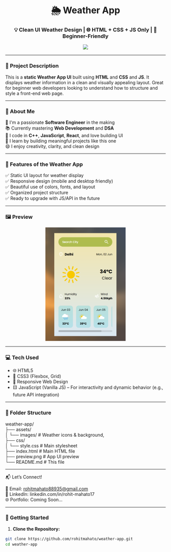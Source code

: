 <!-- 👋 Welcome Header -->
<h1 align="center">🌦️ Weather App </h1>
<h3 align="center">💡 Clean UI Weather Design | 🌐 HTML + CSS + JS Only | 🚀 Beginner-Friendly</h3>

<p align="center">
  <img src="https://readme-typing-svg.herokuapp.com?font=Fira+Code&size=22&pause=1000&color=00FFFF&center=true&vCenter=true&width=440&lines=Weather+UI+App+using+HTML+%26+CSS;Responsive+Design+Only;Beginner-Friendly+Project;Built+with+💖+by+Rohit+Mahato" />
</p>

---

### 📌 Project Description

This is a **static Weather App UI** built using **HTML** and **CSS** and **JS**. It displays weather information in a clean and visually appealing layout. Great for beginner web developers looking to understand how to structure and style a front-end web page.

---

### 🧠 About Me

🎯 I'm a passionate **Software Engineer** in the making  
📚 Currently mastering **Web Development** and **DSA**  
💬 I code in **C++**, **JavaScript**, **React**, and love building UI  
🚀 I learn by building meaningful projects like this one  
😄 I enjoy creativity, clarity, and clean design  

---

### 🌟 Features of the Weather App

✅ Static UI layout for weather display  
✅ Responsive design (mobile and desktop friendly)  
✅ Beautiful use of colors, fonts, and layout  
✅ Organized project structure  
✅ Ready to upgrade with JS/API in the future  

---

### 🖼️ Preview

<p align="center">
  <img src="preview.png" alt="Weather App UI Preview" width="50%">
</p>

---

### 💻 Tech Used

- 🌐 HTML5  
- 🎨 CSS3 (Flexbox, Grid)  
- 📱 Responsive Web Design
- 🟨 JavaScript (Vanilla JS) – For interactivity and dynamic behavior (e.g., future API integration)

---

### 📁 Folder Structure

weather-app/<br>
├── assets/<br>
│ └── images/ # Weather icons & background,<br>
├── css/<br>
│ └── style.css # Main stylesheet<br>
├── index.html # Main HTML file<br>
├── preview.png # App UI preview<br>
└── README.md # This file<br>

---

📬 Let’s Connect!<br>

📧 Email: rohitmahato88935@gmail.com<br>
🔗 LinkedIn: linkedin.com/in/rohit-mahato17<br>
🌐 Portfolio: Coming Soon...<br>

---

### 🚀 Getting Started

1. **Clone the Repository:**
```bash
git clone https://github.com/rohitmahato/weather-app.git
cd weather-app

